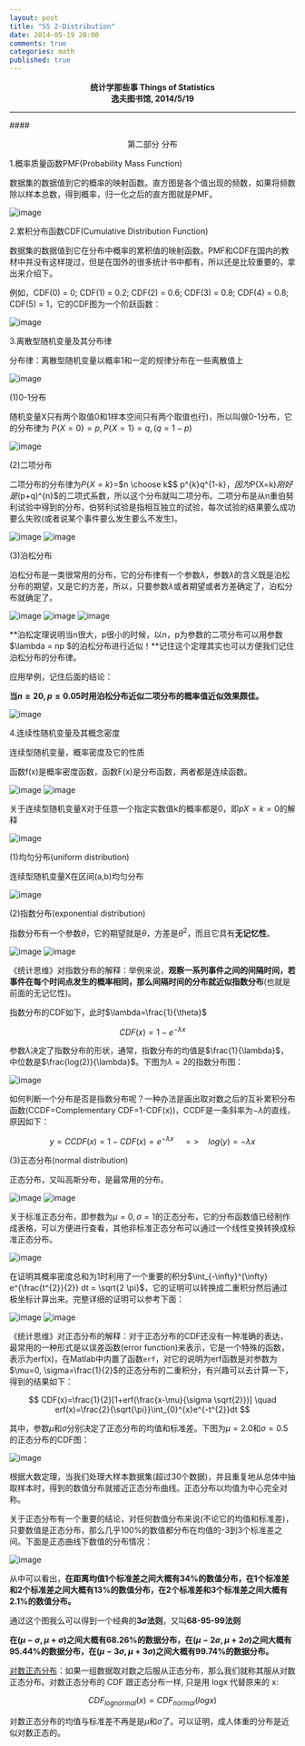 ```yaml
---
layout: post
title: "SS 2-Distribution"
date: 2014-05-19 20:00
comments: true
categories: math
published: true
---
```


**<center>统计学那些事 Things of Statistics</center>**
**<center>逸夫图书馆, 2014/5/19</center>**

----------

####<center>第二部分 分布</center>

1.概率质量函数PMF(Probability Mass Function)

数据集的数据值到它的概率的映射函数。直方图是各个值出现的频数，如果将频数除以样本总数，得到概率，归一化之后的直方图就是PMF。

![image](http://hujiaweibujidao.github.io/images/math/pmf.png)

2.累积分布函数CDF(Cumulative Distribution Function)

数据集的数据值到它在分布中概率的累积值的映射函数。PMF和CDF在国内的教材中并没有这样提过，但是在国外的很多统计书中都有，所以还是比较重要的，拿出来介绍下。

例如，CDF(0) = 0; CDF(1) = 0.2; CDF(2) = 0.6; CDF(3) = 0.8; CDF(4) = 0.8; CDF(5) = 1，它的CDF图为一个阶跃函数：

![image](http://hujiaweibujidao.github.io/images/math/cdf.png)

3.离散型随机变量及其分布律

分布律：离散型随机变量以概率1和一定的规律分布在一些离散值上

![image](http://hujiaweibujidao.github.io/images/math/disc0.png)

(1)0-1分布

随机变量X只有两个取值0和1样本空间只有两个取值也行)，所以叫做0-1分布，它的分布律为
$P\{X=0\}=p, P\{X=1\}=q, (q=1-p)$


![image](http://hujiaweibujidao.github.io/images/math/disc_01.png)

(2)二项分布

二项分布的分布律为$P\{X=k\}=$$n \choose k$$ p^{k}q^{1-k}$，因为$P\{X=k\}$刚好是$(p+q)^{n}$的二项式系数，所以这个分布就叫二项分布。二项分布是从n重伯努利试验中得到的分布，伯努利试验是指相互独立的试验，每次试验的结果要么成功要么失败(或者说某个事件要么发生要么不发生)。

![image](http://hujiaweibujidao.github.io/images/math/disc_binomial.png)
![image](http://hujiaweibujidao.github.io/images/math/disc_binomial2.png)

(3)泊松分布

泊松分布是一类很常用的分布，它的分布律有一个参数$\lambda$，参数$\lambda$的含义既是泊松分布的期望，又是它的方差，所以，只要参数$\lambda$或者期望或者方差确定了，泊松分布就确定了。

![image](http://hujiaweibujidao.github.io/images/math/disc_pos.png)
![image](http://hujiaweibujidao.github.io/images/math/disc_pos2.png)
![image](http://hujiaweibujidao.github.io/images/math/disc_pos3.png)

**泊松定理说明当n很大，p很小的时候，以n，p为参数的二项分布可以用参数$\lambda = np $的泊松分布进行近似！**记住这个定理其实也可以方便我们记住泊松分布的分布律。

应用举例，记住后面的结论：

**当$n \ge 20,p \le 0.05$时用泊松分布近似二项分布的概率值近似效果颇佳。**

![image](http://hujiaweibujidao.github.io/images/math/disc_pos4.png)

4.连续性随机变量及其概念密度

连续型随机变量，概率密度及它的性质

函数f(x)是概率密度函数，函数F(x)是分布函数，两者都是连续函数。

![image](http://hujiaweibujidao.github.io/images/math/cont0.png)
![image](http://hujiaweibujidao.github.io/images/math/cont1.png)

关于连续型随机变量X对于任意一个指定实数值k的概率都是0，即$p{X=k}=0$的解释

![image](http://hujiaweibujidao.github.io/images/math/cont2.png)

(1)均匀分布(uniform distribution)

连续型随机变量X在区间(a,b)均匀分布

![image](http://hujiaweibujidao.github.io/images/math/cont_uniform.png)

(2)指数分布(exponential distribution)

指数分布有一个参数$\theta$，它的期望就是$\theta$，方差是$\theta^{2}$，而且它具有**无记忆性**。

![image](http://hujiaweibujidao.github.io/images/math/cont_exp1.png)
![image](http://hujiaweibujidao.github.io/images/math/cont_exp2.png)

《统计思维》对指数分布的解释：举例来说，**观察一系列事件之间的间隔时间，若事件在每个时间点发生的概率相同，那么间隔时间的分布就近似指数分布**(也就是前面的无记忆性)。

指数分布的CDF如下，此时$\lambda=\frac{1}{\theta}$

$$
CDF(x)=1-e^{-\lambda x}
$$

参数$\lambda$决定了指数分布的形状，通常，指数分布的均值是$\frac{1}{\lambda}$，中位数是$\frac{log(2)}{\lambda}$。下图为$\lambda=2$的指数分布图：

![image](http://hujiaweibujidao.github.io/images/math/edcdf.png)

如何判断一个分布是否是指数分布呢？一种办法是画出取对数之后的互补累积分布函数(CCDF=Complementary CDF=1-CDF(x))，CCDF是一条斜率为$-\lambda$的直线，原因如下：

$$
y=CCDF(x)=1-CDF(x)=e^{-\lambda x} \quad => \quad log(y)=-\lambda x
$$

(3)正态分布(normal distribution)

正态分布，又叫高斯分布，是最常用的分布。

![image](http://hujiaweibujidao.github.io/images/math/cont_normal1.png)
![image](http://hujiaweibujidao.github.io/images/math/cont_normal2.png)

关于标准正态分布，即参数为$\mu=0, \sigma=1$的正态分布，它的分布函数值已经制作成表格，可以方便进行查看，其他非标准正态分布可以通过一个线性变换转换成标准正态分布。

![image](http://hujiaweibujidao.github.io/images/math/cont_normal4.png)

在证明其概率密度总和为1时利用了一个重要的积分$\int_{-\infty}^{\infty} e^{\frac{t^{2}}{2}} dt = \sqrt{2 \pi}$，它的证明可以转换成二重积分然后通过极坐标计算出来。完整详细的证明可以参考下面：

![image](http://hujiaweibujidao.github.io/images/math/inte1.png)
![image](http://hujiaweibujidao.github.io/images/math/inte2.png)

《统计思维》对正态分布的解释：对于正态分布的CDF还没有一种准确的表达，最常用的一种形式是以误差函数(error function)来表示，它是一个特殊的函数，表示为erf(x)，在Matlab中内置了函数`erf`，对它的说明为erf函数是对参数为$\mu=0, \sigma=\frac{1}{2}$的正态分布的二重积分，有兴趣可以去计算一下，得到的结果如下：

$$
CDF(x)=\frac{1}{2}[1+erf(\frac{x-\mu}{\sigma \sqrt{2}})] \quad erf(x)=\frac{2}{\sqrt{\pi}}\int_{0}^{x}e^{-t^{2}}dt
$$

其中，参数$\mu$和$\sigma$分别决定了正态分布的均值和标准差。下图为$\mu=2.0$和$\sigma=0.5$的正态分布的CDF图：

![image](http://hujiaweibujidao.github.io/images/math/ndcdf.png)

根据大数定理，当我们处理大样本数据集(超过30个数据)，并且重复地从总体中抽取样本时，得到的数值分布就接近正态分布曲线。正态分布以均值为中心完全对称。

关于正态分布有一个重要的结论，对任何数值分布来说(不论它的均值和标准差)，只要数值是正态分布，那么几乎100%的数值都分布在均值的-3到3个标准差之间。下面是正态曲线下数值的分布情况：

<!--
![image](http://hujiaweibujidao.github.io/images/math/nd.png)
-->

![image](http://hujiaweibujidao.github.io/images/math/cont_normal3.png)

从中可以看出，**在距离均值1个标准差之间大概有34%的数值分布，在1个标准差和2个标准差之间大概有13%的数值分布，在2个标准差和3个标准差之间大概有2.1%的数值分布。**

通过这个图我么可以得到一个经典的**3$\sigma$法则**，又叫**68-95-99法则**

**在$(\mu - \sigma, \mu + \sigma)$之间大概有68.26%的数据分布，在$(\mu - 2\sigma, \mu + 2\sigma)$之间大概有95.44%的数据分布，在$(\mu - 3\sigma, \mu + 3\sigma)$之间大概有99.74%的数据分布。**

[对数正态分布](http://wikipedia.org/wiki/Log-normal_distribution)：如果一组数据取对数之后服从正态分布，那么我们就称其服从对数正态分布。对数正态分布的 CDF 跟正态分布一样, 只是用 logx 代替原来的 x:

$$
CDF_{lognormal}(x) = CDF_{normal}(log x)
$$

对数正态分布的均值与标准差不再是是$\mu$和$\sigma$了。可以证明，成人体重的分布是近似对数正态的。

